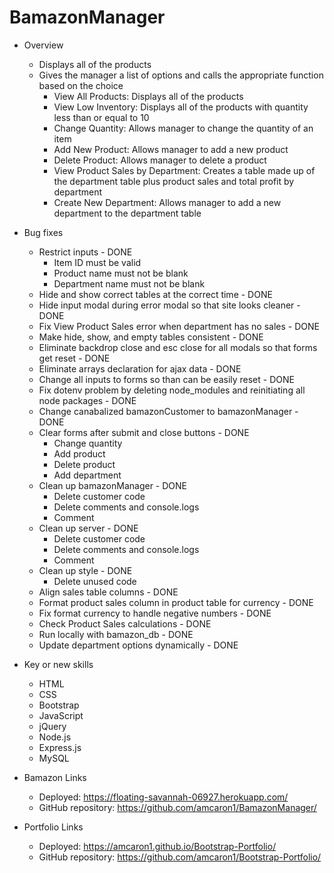 # BamazonManager

- Overview
    - Displays all of the products
    - Gives the manager a list of options and calls the appropriate function based on the choice
        - View All Products: Displays all of the products
        - View Low Inventory: Displays all of the products with quantity less than or equal to 10
        - Change Quantity: Allows manager to change the quantity of an item
        - Add New Product: Allows manager to add a new product
        - Delete Product: Allows manager to delete a product
        - View Product Sales by Department: Creates a table made up of the department table plus product sales and total profit by department
        - Create New Department: Allows manager to add a new department to the department table

- Bug fixes
    - Restrict inputs - DONE
        - Item ID must be valid
        - Product name must not be blank
        - Department name must not be blank
    - Hide and show correct tables at the correct time - DONE
    - Hide input modal during error modal so that site looks cleaner - DONE
    - Fix View Product Sales error when department has no sales - DONE
    - Make hide, show, and empty tables consistent - DONE
    - Eliminate backdrop close and esc close for all modals so that forms get reset - DONE
    - Eliminate arrays declaration for ajax data - DONE
    - Change all inputs to forms so than can be easily reset - DONE
    - Fix dotenv problem by deleting node_modules and reinitiating all node packages - DONE
    - Change canabalized bamazonCustomer to bamazonManager - DONE
    - Clear forms after submit and close buttons - DONE
        - Change quantity
        - Add product
        - Delete product
        - Add department
    - Clean up bamazonManager - DONE
        - Delete customer code
        - Delete comments and console.logs
        - Comment
    - Clean up server - DONE
        - Delete customer code
        - Delete comments and console.logs
        - Comment
    - Clean up style - DONE
        - Delete unused code
    - Align sales table columns - DONE
    - Format product sales column in product table for currency - DONE
    - Fix format currency to handle negative numbers - DONE
    - Check Product Sales calculations - DONE
    - Run locally with bamazon_db - DONE
    - Update department options dynamically - DONE

- Key or new skills
    - HTML
    - CSS
    - Bootstrap
    - JavaScript
    - jQuery
    - Node.js
    - Express.js
    - MySQL
    
- Bamazon Links
    - Deployed: https://floating-savannah-06927.herokuapp.com/
    - GitHub repository: https://github.com/amcaron1/BamazonManager/

- Portfolio Links
    - Deployed: https://amcaron1.github.io/Bootstrap-Portfolio/
    - GitHub repository: https://github.com/amcaron1/Bootstrap-Portfolio/